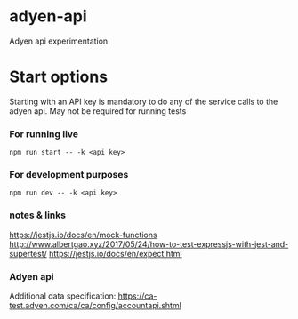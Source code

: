 # adyen-api
Adyen api experimentation

# Start options
Starting with an API key is mandatory to do any of the service calls to the adyen api. May not be required for running tests


### For running live
```npm run start -- -k <api key>```

### For development purposes
```npm run dev -- -k <api key>```




### notes & links

https://jestjs.io/docs/en/mock-functions
http://www.albertgao.xyz/2017/05/24/how-to-test-expressjs-with-jest-and-supertest/
https://jestjs.io/docs/en/expect.html

### Adyen api
Additional data specification: https://ca-test.adyen.com/ca/ca/config/accountapi.shtml